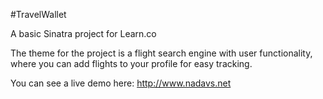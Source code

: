 #TravelWallet  

A basic Sinatra project for Learn.co

The theme for the project is a flight search engine with user functionality, where you can add flights to your profile for easy tracking.

You can see a live demo here: http://www.nadavs.net
